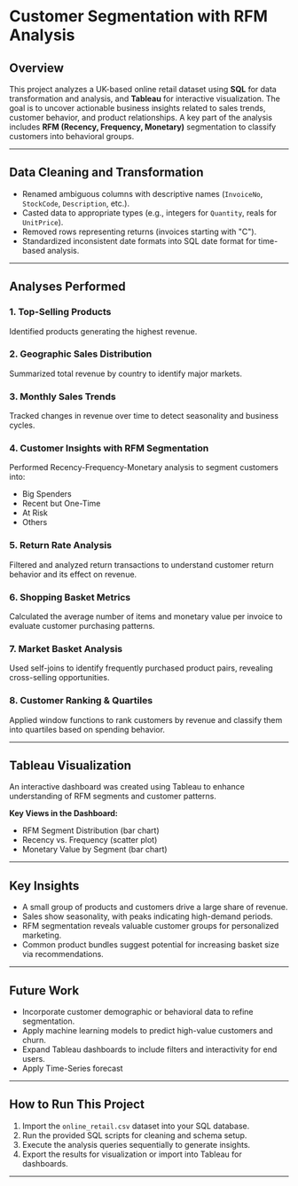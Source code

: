 # Customer Segmentation with RFM Analysis

## Overview
This project analyzes a UK-based online retail dataset using **SQL** for data transformation and analysis, and **Tableau** for interactive visualization. The goal is to uncover actionable business insights related to sales trends, customer behavior, and product relationships. A key part of the analysis includes **RFM (Recency, Frequency, Monetary)** segmentation to classify customers into behavioral groups.

---

## Data Cleaning and Transformation
- Renamed ambiguous columns with descriptive names (`InvoiceNo`, `StockCode`, `Description`, etc.).
- Casted data to appropriate types (e.g., integers for `Quantity`, reals for `UnitPrice`).
- Removed rows representing returns (invoices starting with "C").
- Standardized inconsistent date formats into SQL date format for time-based analysis.

---

## Analyses Performed

### 1. Top-Selling Products
Identified products generating the highest revenue.

### 2. Geographic Sales Distribution
Summarized total revenue by country to identify major markets.

### 3. Monthly Sales Trends
Tracked changes in revenue over time to detect seasonality and business cycles.

### 4. Customer Insights with RFM Segmentation
Performed Recency-Frequency-Monetary analysis to segment customers into:
- Big Spenders  
- Recent but One-Time  
- At Risk  
- Others  

### 5. Return Rate Analysis
Filtered and analyzed return transactions to understand customer return behavior and its effect on revenue.

### 6. Shopping Basket Metrics
Calculated the average number of items and monetary value per invoice to evaluate customer purchasing patterns.

### 7. Market Basket Analysis
Used self-joins to identify frequently purchased product pairs, revealing cross-selling opportunities.

### 8. Customer Ranking & Quartiles
Applied window functions to rank customers by revenue and classify them into quartiles based on spending behavior.

---

## Tableau Visualization

An interactive dashboard was created using Tableau to enhance understanding of RFM segments and customer patterns.

**Key Views in the Dashboard:**
- RFM Segment Distribution (bar chart)
- Recency vs. Frequency (scatter plot)
- Monetary Value by Segment (bar chart)

---

## Key Insights
- A small group of products and customers drive a large share of revenue.
- Sales show seasonality, with peaks indicating high-demand periods.
- RFM segmentation reveals valuable customer groups for personalized marketing.
- Common product bundles suggest potential for increasing basket size via recommendations.

---

## Future Work
- Incorporate customer demographic or behavioral data to refine segmentation.
- Apply machine learning models to predict high-value customers and churn.
- Expand Tableau dashboards to include filters and interactivity for end users.
- Apply Time-Series forecast

---

## How to Run This Project
1. Import the `online_retail.csv` dataset into your SQL database.
2. Run the provided SQL scripts for cleaning and schema setup.
3. Execute the analysis queries sequentially to generate insights.
4. Export the results for visualization or import into Tableau for dashboards.

---
